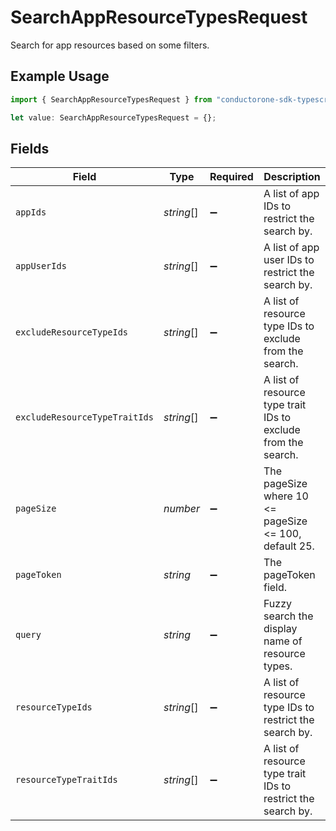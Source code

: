 # SearchAppResourceTypesRequest

Search for app resources based on some filters.

## Example Usage

```typescript
import { SearchAppResourceTypesRequest } from "conductorone-sdk-typescript/sdk/models/shared";

let value: SearchAppResourceTypesRequest = {};
```

## Fields

| Field                                                         | Type                                                          | Required                                                      | Description                                                   |
| ------------------------------------------------------------- | ------------------------------------------------------------- | ------------------------------------------------------------- | ------------------------------------------------------------- |
| `appIds`                                                      | *string*[]                                                    | :heavy_minus_sign:                                            | A list of app IDs to restrict the search by.                  |
| `appUserIds`                                                  | *string*[]                                                    | :heavy_minus_sign:                                            | A list of app user IDs to restrict the search by.             |
| `excludeResourceTypeIds`                                      | *string*[]                                                    | :heavy_minus_sign:                                            | A list of resource type IDs to exclude from the search.       |
| `excludeResourceTypeTraitIds`                                 | *string*[]                                                    | :heavy_minus_sign:                                            | A list of resource type trait IDs to exclude from the search. |
| `pageSize`                                                    | *number*                                                      | :heavy_minus_sign:                                            | The pageSize where 10 <= pageSize <= 100, default 25.         |
| `pageToken`                                                   | *string*                                                      | :heavy_minus_sign:                                            | The pageToken field.                                          |
| `query`                                                       | *string*                                                      | :heavy_minus_sign:                                            | Fuzzy search the display name of resource types.              |
| `resourceTypeIds`                                             | *string*[]                                                    | :heavy_minus_sign:                                            | A list of resource type IDs to restrict the search by.        |
| `resourceTypeTraitIds`                                        | *string*[]                                                    | :heavy_minus_sign:                                            | A list of resource type trait IDs to restrict the search by.  |
